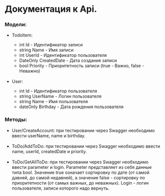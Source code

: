 <h1>Документация к Api.</h1>

<h3>Модели:</h3>  

<ul>
  <li>TodoItem:</li>
  <ul>
    <li>int Id - Идентификатор записи</li>
    <li>string Name - Имя записи</li>
    <li>int UserId - Идентификатор пользователя</li>
    <li>DateOnly CreatedDate - Дата создания записи</li>
    <li>bool Priority - Приоритетность записи (true - Важно, false - Неважно)</li>
  </ul>
<br>
  <li>User:</li>
  <ul>
    <li>int Id - Идентификатор пользователя </li>
    <li>string UserName - Логин пользователя</li>
    <li>string Name - Имя пользователя</li>
    <li>dateOnly Birthday - Дата рождения пользователя</li>
  </ul>
</ul>
<h3>Методы:</h3>
<ul>
  <li>User/CreateAccount: при тестировании через Swagger необходимо ввести userName, name и birthday. </li>
  <br>
  <li>ToDo/AddToDo: при тестировании через Swagger необходимо ввести name, userId, createdDate и priority. </li>
  <br>
  <li>ToDo/GetAllToDo: при тестировании через Swagger необходимо ввести parameter и login. Parameter представляет из себя данные типа bool. Значение true означает сортировку по дате (от самой давней, до самой недавней), а значение false - сортировку по приоритетности (от самых важных, до неважных). Login - логин пользователя, записи которого надо вернуть.</li>
</ul>
